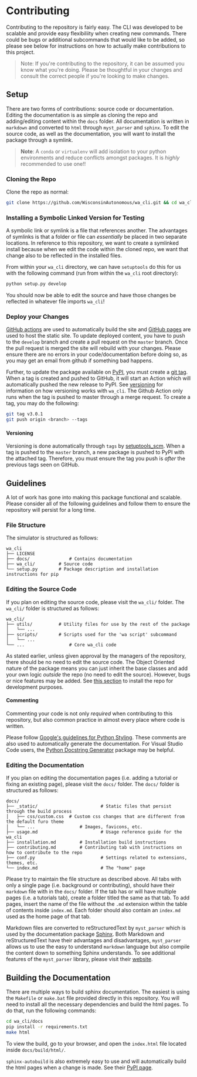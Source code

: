 # Contributing

Contributing to the repository is fairly easy. The CLI was developed to be scalable and provide easy flexibiliity when creating new commands. There could be bugs or additional subcommands that would like to be added, so please see below for instructions on how to actually make contributions to this project.

> Note: If you're contributing to the repository, it can be assumed you know what you're doing. Please be thoughtful in your changes and consult the correct people if you're looking to make changes.

## Setup

There are two forms of contributions: source code or documentation. Editing the documentation is as simple as cloning the repo and adding/editing content within the `docs` folder. All documentation is written in `markdown` and converted to `html` through `myst_parser` and `sphinx`. To edit the source code, as well as the documentation, you will want to install the package through a symlink.

> **Note**: A `conda` or `virtualenv` will add isolation to your python environments and reduce conflicts amongst packages. It is _highly_ recommended to use one!!

### Cloning the Repo

Clone the repo as normal:

```bash
git clone https://github.com/WisconsinAutonomous/wa_cli.git && cd wa_cli
```

### Installing a Symbolic Linked Version for Testing

A symbolic link or symlink is a file that references another. The advantages of symlinks is that a folder or file can _essentially_ be placed in two separate locations. In reference to this repository, we want to create a symlinked install because when we edit the code within the cloned repo, we want that change also to be reflected in the installed files.

From within your `wa_cli` directory, we can have `setuptools` do this for us with the following command (run from within the `wa_cli` root directory):

```bash
python setup.py develop
```

You should now be able to edit the source and have those changes be reflected in whatever file imports `wa_cli`!

### Deploy your Changes

[GitHub actions](https://github.com/features/actions) are used to automatically build the site and [GitHub pages](https://pages.github.com/) are used to host the static site. To update deployed content, you have to push to the `develop` branch and create a pull request on the `master` branch. Once the pull request is merged the site will rebuild with your changes. Please ensure there are no errors in your code/documentation before doing so, as you may get an email from github if something bad happens.

Further, to update the package available on [PyPI](https://pypi.org/project/wa-cli/), you must create a [git tag](https://git-scm.com/book/en/v2/Git-Basics-Tagging). When a tag is created and pushed to GitHub, it will start an Action which will automatically pushed the new release to PyPI. See [versioning](#versioning) for information on how versioning works with `wa_cli`. The Github Action only runs when the tag is pushed to master through a merge request. To create a tag, you may do the following:

```bash
git tag v3.0.1
git push origin <branch> --tags
```

#### Versioning

Versioning is done automatically through `tags` by [setuptools\_scm](https://github.com/pypa/setuptools_scm). When a tag is pushed to the `master` branch, a new package is pushed to PyPI with the attached tag. Therefore, you must ensure the tag you push is *after* the previous tags seen on GitHub.

## Guidelines

A lot of work has gone into making this package functional and scalable. Please consider all of the following guidelines and follow them to ensure the repository will persist for a long time.

### File Structure

The simulator is structured as follows:
```
wa_cli
├── LICENSE
├── docs/				# Contains documentation
├── wa_cli/			# Source code
└── setup.py		# Package description and installation instructions for pip
```

### Editing the Source Code

If you plan on editing the source code, please visit the `wa_cli/` folder. The `wa_cli/` folder is structured as follows:
```
wa_cli/
├── utils/			# Utility files for use by the rest of the package
│   └── ...
├── scripts/		# Scripts used for the 'wa script' subcommand
│   └── ...        	
└── ...					# Core wa_cli code
```

As stated earlier, unless given approval by the managers of the repository, there should be no need to edit the source code. The Object Oriented nature of the package means you can just inherit the base classes and add your own logic _outside_ the repo (no need to edit the source). However, bugs or nice features may be added. See [this section](#installing-a-symbolic-linked-version-for-testing) to install the repo for development purposes.

#### Commenting 

Commenting your code is not only _required_ when contributing to this repository, but also common practice in almost every place where code is written.

Please follow [Google's guidelines for Python Styling](https://google.github.io/styleguide/pyguide.html). These comments are also used to automatically generate the documentation. For Visual Studio Code users, the [Python Docstring Generator](https://github.com/NilsJPWerner/autoDocstring) package may be helpful.

### Editing the Documentation

If you plan on editing the documentation pages (i.e. adding a tutorial or fixing an existing page), please visit the `docs/` folder. The `docs/` folder is structured as follows:
```
docs/
├── _static/						# Static files that persist through the build process
│   ├── css/custom.css  # Custom css changes that are different from the default furo theme
│   └── ...        			# Images, favicons, etc.
├── usage.md						# Usage reference guide for the wa_cli
├── installation.md			# Installation build instructions
├── contributing.md			# Contributing tab with instructions on how to contribute to the repo
├── conf.py							# Settings related to extensions, themes, etc.
└── index.md						# The "home" page
```

Please try to maintain the file structure as described above. All tabs with only a single page (i.e. background or contributing), should have their `markdown` file with in the `docs/` folder. If the tab has or will have multiple pages (i.e. a tutorials tab), create a folder titled the same as that tab. To add pages, insert the name of the file without the `.md` extension within the table of contents inside `index.md`. Each folder should also contain an `index.md` used as the home page of that tab.

Markdown files are converted to reStructuredText by `myst_parser` which is used by the documentation package [Sphinx](https://www.sphinx-doc.org/en/master/). Both Markdown and reStructuredText have their advantages and disadvantages, `myst_parser` allows us to use the easy to understand `markdown` language but also compile the content down to something Sphinx understands. To see additional features of the `myst_parser` library, please visit their [website](https://myst-parser.readthedocs.io/en/latest/).

## Building the Documentation

There are multiple ways to build sphinx documentation. The easiest is using the `Makefile` or `make.bat` file provided directly in this repository. You will need to install all the necessary dependencies and build the html pages. To do that, run the following commands:
```bash
cd wa_cli/docs
pip install -r requirements.txt
make html
```

To view the build, go to your browser, and open the `index.html` file located inside `docs/build/html/`.

`sphinx-autobuild` is also extremely easy to use and will automatically build the html pages when a change is made. See their [PyPI page](https://pypi.org/project/sphinx-autobuild/).
